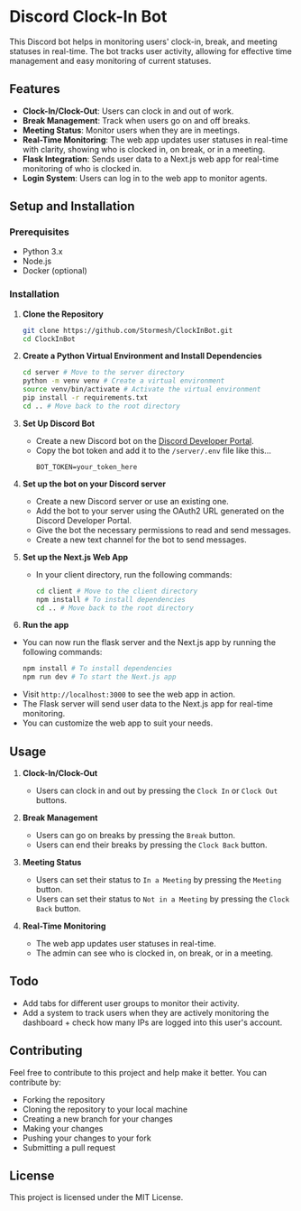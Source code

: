 # Discord Clock-In Bot

This Discord bot helps in monitoring users' clock-in, break, and meeting statuses in real-time. The bot tracks user activity, allowing for effective time management and easy monitoring of current statuses.

## Features

- **Clock-In/Clock-Out**: Users can clock in and out of work.
- **Break Management**: Track when users go on and off breaks.
- **Meeting Status**: Monitor users when they are in meetings.
- **Real-Time Monitoring**: The web app updates user statuses in real-time with clarity, showing who is clocked in, on break, or in a meeting.
- **Flask Integration**: Sends user data to a Next.js web app for real-time monitoring of who is clocked in.
- **Login System**: Users can log in to the web app to monitor agents.

## Setup and Installation

### Prerequisites

- Python 3.x
- Node.js
- Docker (optional)

### Installation

1. **Clone the Repository**

   ```bash
   git clone https://github.com/Stormesh/ClockInBot.git
   cd ClockInBot
   ```

2. **Create a Python Virtual Environment and Install Dependencies**

   ```bash
   cd server # Move to the server directory
   python -m venv venv # Create a virtual environment
   source venv/bin/activate # Activate the virtual environment
   pip install -r requirements.txt
   cd .. # Move back to the root directory
   ```

3. **Set Up Discord Bot**

   - Create a new Discord bot on the [Discord Developer Portal](https://discord.com/developers/applications).
   - Copy the bot token and add it to the `/server/.env` file like this...
     ```
     BOT_TOKEN=your_token_here
     ```

4. **Set up the bot on your Discord server**

   - Create a new Discord server or use an existing one.
   - Add the bot to your server using the OAuth2 URL generated on the Discord Developer Portal.
   - Give the bot the necessary permissions to read and send messages.
   - Create a new text channel for the bot to send messages.

6. **Set up the Next.js Web App**

   - In your client directory, run the following commands:
     ```bash
     cd client # Move to the client directory
     npm install # To install dependencies
     cd .. # Move back to the root directory
     ```

7. **Run the app**
  - You can now run the flask server and the Next.js app by running the following commands:
    ```bash
    npm install # To install dependencies
    npm run dev # To start the Next.js app
    ```
   - Visit `http://localhost:3000` to see the web app in action.
   - The Flask server will send user data to the Next.js app for real-time monitoring.
   - You can customize the web app to suit your needs.

## Usage

1. **Clock-In/Clock-Out**

   - Users can clock in and out by pressing the `Clock In` or `Clock Out` buttons.

2. **Break Management**

   - Users can go on breaks by pressing the `Break` button.
   - Users can end their breaks by pressing the `Clock Back` button.

3. **Meeting Status**

   - Users can set their status to `In a Meeting` by pressing the `Meeting` button.
   - Users can set their status to `Not in a Meeting` by pressing the `Clock Back` button.

4. **Real-Time Monitoring**

   - The web app updates user statuses in real-time.
   - The admin can see who is clocked in, on break, or in a meeting.

## Todo

- Add tabs for different user groups to monitor their activity.
- Add a system to track users when they are actively monitoring the dashboard + check how many IPs are logged into this user's account.


## Contributing

Feel free to contribute to this project and help make it better. You can contribute by:

- Forking the repository
- Cloning the repository to your local machine
- Creating a new branch for your changes
- Making your changes
- Pushing your changes to your fork
- Submitting a pull request

## License

This project is licensed under the MIT License.
